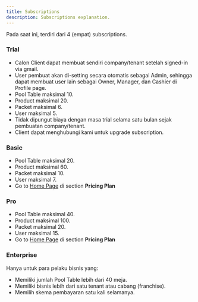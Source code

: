 ```yaml
---
title: Subscriptions
description: Subscriptions explanation.
---
```


Pada saat ini, terdiri dari 4 (empat) subscriptions.

### Trial

- Calon Client dapat membuat sendiri company/tenant setelah signed-in via gmail.
- User pembuat akan di-setting secara otomatis sebagai Admin, sehingga dapat membuat user lain sebagai Owner, Manager, dan Cashier di Profile page.
- Pool Table maksimal 10.
- Product maksimal 20.
- Packet maksimal 6.
- User maksimal 5.
- Tidak dipungut biaya dengan masa trial selama satu bulan sejak pembuatan company/tenant.
- Client dapat menghubungi kami untuk upgrade subscription.

### Basic

- Pool Table maksimal 20.
- Product maksimal 60.
- Packet maksimal 10.
- User maksimal 7.
- Go to [Home Page](https://qozycue.com) di section **Pricing Plan**

### Pro

- Pool Table maksimal 40.
- Product maksimal 100.
- Packet maksimal 20.
- User maksimal 15.
- Go to [Home Page](https://qozycue.com) di section **Pricing Plan**

### Enterprise

Hanya untuk para pelaku bisnis yang:

- Memiliki jumlah Pool Table lebih dari 40 meja.
- Memiliki bisnis lebih dari satu tenant atau cabang (franchise).
- Memilih skema pembayaran satu kali selamanya.
